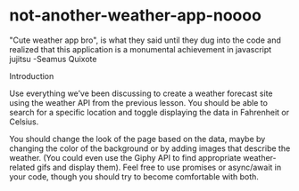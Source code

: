 # not-another-weather-app-noooo

"Cute weather app bro", is what they said until they dug into the code 
and realized that this application is a monumental achievement in javascript 
jujitsu 
    -Seamus Quixote

Introduction

Use everything we’ve been discussing to create a weather forecast site using the weather API from the previous lesson. You should be able to search for a specific location and toggle displaying the data in Fahrenheit or Celsius.

You should change the look of the page based on the data, maybe by changing the color of the background or by adding images that describe the weather. (You could even use the Giphy API to find appropriate weather-related gifs and display them). Feel free to use promises or async/await in your code, though you should try to become comfortable with both.
